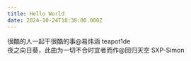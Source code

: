 ```yaml
---
title: Hello World
date: 2024-10-24T18:38:00.000Z
---
```

[](https://hexo.io/docs/one-command-deployment.html)很酷的人一起干很酷的事@易炜涵 teapot1de <br>
[](https://hexo.io/docs/one-command-deployment.html)夜之向日葵，此曲为一切不合时宜者而作@回归天空 SXP-Simon

